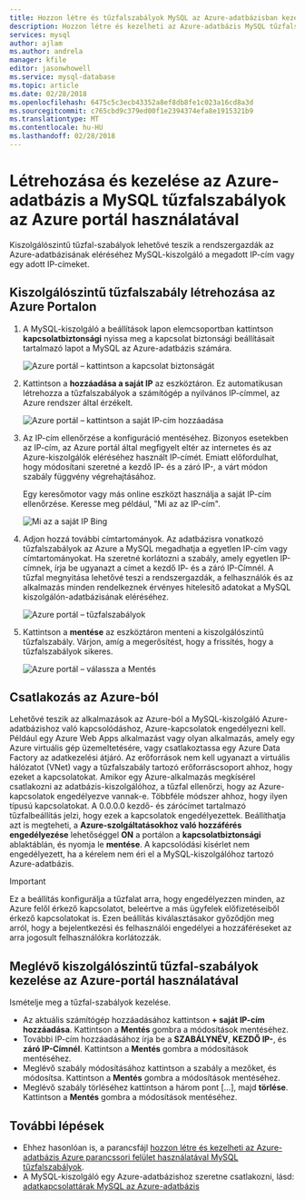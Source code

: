 ```yaml
---
title: Hozzon létre és tűzfalszabályok MySQL az Azure-adatbázisban kezelheti a MySQL
description: Hozzon létre és kezelheti az Azure-adatbázis MySQL tűzfalszabályokat az Azure portál használatával
services: mysql
author: ajlam
ms.author: andrela
manager: kfile
editor: jasonwhowell
ms.service: mysql-database
ms.topic: article
ms.date: 02/28/2018
ms.openlocfilehash: 6475c5c3ecb43352a8ef8db8fe1c023a16cd8a3d
ms.sourcegitcommit: c765cbd9c379ed00f1e2394374efa8e1915321b9
ms.translationtype: MT
ms.contentlocale: hu-HU
ms.lasthandoff: 02/28/2018
---
```

# <a name="create-and-manage-azure-database-for-mysql-firewall-rules-by-using-the-azure-portal"></a>Létrehozása és kezelése az Azure-adatbázis a MySQL tűzfalszabályok az Azure portál használatával
Kiszolgálószintű tűzfal-szabályok lehetővé teszik a rendszergazdák az Azure-adatbázisának eléréséhez MySQL-kiszolgáló a megadott IP-cím vagy egy adott IP-címeket. 

## <a name="create-a-server-level-firewall-rule-in-the-azure-portal"></a>Kiszolgálószintű tűzfalszabály létrehozása az Azure Portalon

1. A MySQL-kiszolgáló a beállítások lapon elemcsoportban kattintson **kapcsolatbiztonsági** nyissa meg a kapcsolat biztonsági beállításait tartalmazó lapot a MySQL az Azure-adatbázis számára.

   ![Azure portál – kattintson a kapcsolat biztonságát](./media/howto-manage-firewall-using-portal/1-connection-security.png)

2. Kattintson a **hozzáadása a saját IP** az eszköztáron. Ez automatikusan létrehozza a tűzfalszabályok a számítógép a nyilvános IP-címmel, az Azure rendszer által érzékelt.

   ![Azure portál – kattintson a saját IP-cím hozzáadása](./media/howto-manage-firewall-using-portal/2-add-my-ip.png)

3. Az IP-cím ellenőrzése a konfiguráció mentéséhez. Bizonyos esetekben az IP-cím, az Azure portál által megfigyelt eltér az internetes és az Azure-kiszolgálók eléréséhez használt IP-címét. Emiatt előfordulhat, hogy módosítani szeretné a kezdő IP- és a záró IP-, a várt módon szabály függvény végrehajtásához.

   Egy keresőmotor vagy más online eszközt használja a saját IP-cím ellenőrzése. Keresse meg például, "Mi az az IP-cím". 

   ![Mi az a saját IP Bing](./media/howto-manage-firewall-using-portal/3-what-is-my-ip.png)

4. Adjon hozzá további címtartományok. Az adatbázisra vonatkozó tűzfalszabályok az Azure a MySQL megadhatja a egyetlen IP-cím vagy címtartományokat. Ha szeretné korlátozni a szabály, amely egyetlen IP-címnek, írja be ugyanazt a címet a kezdő IP- és a záró IP-Címnél. A tűzfal megnyitása lehetővé teszi a rendszergazdák, a felhasználók és az alkalmazás minden rendelkeznek érvényes hitelesítő adatokat a MySQL kiszolgálón-adatbázisának eléréséhez.

   ![Azure portál – tűzfalszabályok ](./media/howto-manage-firewall-using-portal/4-specify-addresses.png)

5. Kattintson a **mentése** az eszköztáron menteni a kiszolgálószintű tűzfalszabály. Várjon, amíg a megerősítést, hogy a frissítés, hogy a tűzfalszabályok sikeres.

   ![Azure portál – válassza a Mentés](./media/howto-manage-firewall-using-portal/5-save-firewall-rule.png)

## <a name="connecting-from-azure"></a>Csatlakozás az Azure-ból
Lehetővé teszik az alkalmazások az Azure-ból a MySQL-kiszolgáló Azure-adatbázishoz való kapcsolódáshoz, Azure-kapcsolatok engedélyezni kell. Például egy Azure Web Apps alkalmazást vagy olyan alkalmazás, amely egy Azure virtuális gép üzemeltetésére, vagy csatlakoztassa egy Azure Data Factory az adatkezelési átjáró. Az erőforrások nem kell ugyanazt a virtuális hálózatot (VNet) vagy a tűzfalszabály tartozó erőforráscsoport ahhoz, hogy ezeket a kapcsolatokat. Amikor egy Azure-alkalmazás megkísérel csatlakozni az adatbázis-kiszolgálóhoz, a tűzfal ellenőrzi, hogy az Azure-kapcsolatok engedélyezve vannak-e. Többféle módszer ahhoz, hogy ilyen típusú kapcsolatokat. A 0.0.0.0 kezdő- és zárócímet tartalmazó tűzfalbeállítás jelzi, hogy ezek a kapcsolatok engedélyezettek. Beállíthatja azt is megteheti, a **Azure-szolgáltatásokhoz való hozzáférés engedélyezése** lehetőséggel **ON** a portálon a **kapcsolatbiztonsági** ablaktáblán, és nyomja le **mentése**. A kapcsolódási kísérlet nem engedélyezett, ha a kérelem nem éri el a MySQL-kiszolgálóhoz tartozó Azure-adatbázis.

> [!IMPORTANT]
> Ez a beállítás konfigurálja a tűzfalat arra, hogy engedélyezzen minden, az Azure felől érkező kapcsolatot, beleértve a más ügyfelek előfizetéseiből érkező kapcsolatokat is. Ezen beállítás kiválasztásakor győződjön meg arról, hogy a bejelentkezési és felhasználói engedélyei a hozzáféréseket az arra jogosult felhasználókra korlátozzák.
> 

## <a name="manage-existing-server-level-firewall-rules-by-using-the-azure-portal"></a>Meglévő kiszolgálószintű tűzfal-szabályok kezelése az Azure-portál használatával
Ismételje meg a tűzfal-szabályok kezelése.
* Az aktuális számítógép hozzáadásához kattintson **+ saját IP-cím hozzáadása**. Kattintson a **Mentés** gombra a módosítások mentéséhez.
* További IP-cím hozzáadásához írja be a **SZABÁLYNÉV**, **KEZDŐ IP-**, és **záró IP-Címnél**. Kattintson a **Mentés** gombra a módosítások mentéséhez.
* Meglévő szabály módosításához kattintson a szabály a mezőket, és módosítsa. Kattintson a **Mentés** gombra a módosítások mentéséhez.
* Meglévő szabály törléséhez kattintson a három pont [...], majd **törlése**. Kattintson a **Mentés** gombra a módosítások mentéséhez.


## <a name="next-steps"></a>További lépések
- Ehhez hasonlóan is, a parancsfájl [hozzon létre és kezelheti az Azure-adatbázis Azure parancssori felület használatával MySQL tűzfalszabályok](howto-manage-firewall-using-cli.md).
- A MySQL-kiszolgáló egy Azure-adatbázishoz szeretne csatlakozni, lásd: [adatkapcsolattárak MySQL az Azure-adatbázis](./concepts-connection-libraries.md)
